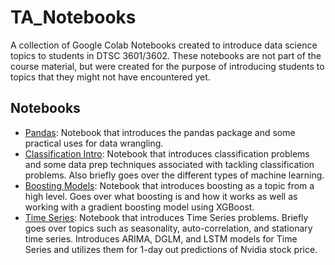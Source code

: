 # TA_Notebooks
A collection of Google Colab Notebooks created to introduce data science topics to students in DTSC 3601/3602. These notebooks are not part of the course material, but were created for the purpose of introducing students to topics that they might not have encountered yet. 


## Notebooks
- [Pandas](https://colab.research.google.com/drive/1ykL6XHby_y3qWPqFRlsG68wlXmw6x5Ws?usp=sharing): Notebook that introduces the pandas package and some practical uses for data wrangling.
- [Classification Intro](https://colab.research.google.com/drive/1aW2x5RlATCQCkcWo4DETYCZfo-FHPEGo?usp=sharing): Notebook that introduces classification problems and some data prep techniques associated with tackling classification problems. Also briefly goes over the different types of machine learning.
- [Boosting Models](https://colab.research.google.com/drive/1MZGSzR2p9bqPb9xjCctIhRUxfhlCYeT5?usp=sharing): Notebook that introduces boosting as a topic from a high level. Goes over what boosting is and how it works as well as working with a gradient boosting model using XGBoost.
- [Time Series](https://colab.research.google.com/drive/1WTRmssBFKoDEGrT0s22c7eQrokqmDXtG?usp=sharing): Notebook that introduces Time Series problems. Briefly goes over topics such as seasonality, auto-correlation, and stationary time series. Introduces ARIMA, DGLM, and LSTM models for Time Series and utilizes them for 1-day out predictions of Nvidia stock price.

